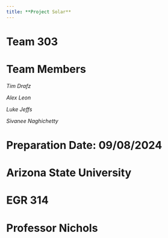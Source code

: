 ```yaml
---
title: **Project Solar**
---
```


# Team 303

# Team Members


_Tim Drafz_

_Alex Leon_

_Luke Jeffs_

_Sivanee Naghichetty_

# Preparation Date: 09/08/2024

# Arizona State University

# EGR 314

# Professor Nichols
